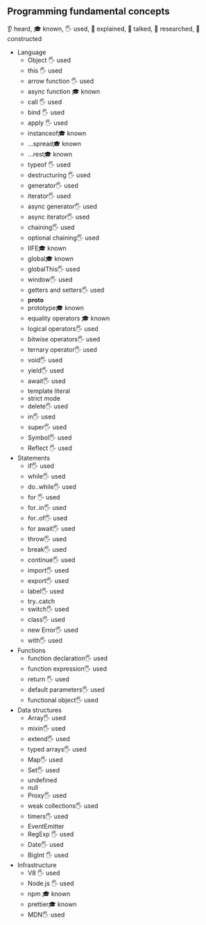 ## Programming fundamental concepts
 👂 heard, 🎓 known, 🖐️ used, 🙋 explained, 📢 talked, 🔬 researched, 🚀 constructed

- Language
  - Object 🖐️ used
  - this 🖐️ used
  - arrow function 🖐️ used
  - async function 🎓 known
  - call 🖐️ used
  - bind 🖐️ used
  - apply 🖐️ used
  - instanceof🎓 known
  - ...spread🎓 known
  - ...rest🎓 known
  - typeof 🖐️ used
  - destructuring 🖐️ used
  - generator🖐️ used
  - iterator🖐️ used
  - async generator🖐️ used
  - async iterator🖐️ used
  - chaining🖐️ used
  - optional chaining🖐️ used
  - IIFE🎓 known
  - global🎓 known
  - globalThis🖐️ used
  - window🖐️ used
  - getters and setters🖐️ used
  - __proto__
  - prototype🎓 known
  - equality operators 🎓 known
  - logical operators🖐️ used
  - bitwise operators🖐️ used
  - ternary operator🖐️ used
  - void🖐️ used
  - yield🖐️ used
  - await🖐️ used
  - template literal
  - strict mode
  - delete🖐️ used
  - in🖐️ used
  - super🖐️ used
  - Symbol🖐️ used
  - Reflect 🖐️ used
- Statements
  - if🖐️ used
  - while🖐️ used
  - do..while🖐️ used
  - for 🖐️ used
  - for..in🖐️ used
  - for..of🖐️ used
  - for await🖐️ used
  - throw🖐️ used
  - break🖐️ used
  - continue🖐️ used
  - import🖐️ used
  - export🖐️ used
  - label🖐️ used
  - try..catch
  - switch🖐️ used
  - class🖐️ used
  - new Error🖐️ used
  - with🖐️ used
- Functions
  - function declaration🖐️ used
  - function expression🖐️ used
  - return 🖐️ used
  - default parameters🖐️ used
  - functional object🖐️ used
- Data structures
  - Array🖐️ used
  - mixin🖐️ used
  - extend🖐️ used
  - typed arrays🖐️ used
  - Map🖐️ used
  - Set🖐️ used
  - undefined
  - null
  - Proxy🖐️ used
  - weak collections🖐️ used
  - timers🖐️ used
  - EventEmitter
  - RegExp 🖐️ used
  - Date🖐️ used
  - BigInt 🖐️ used
- Infrastructure
  - V8 🖐️ used
  - Node.js 🖐️ used
  - npm 🎓 known
  - prettier🎓 known
  - MDN🖐️ used

